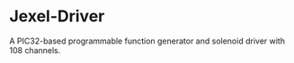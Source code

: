 # Jexel-Driver
A PIC32-based programmable function generator and solenoid driver with 108 channels. 
